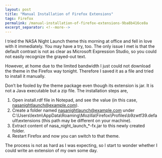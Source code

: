 ```yaml
---
layout: post
title: "Manual Installation of Firefox Extensions"
tags: Firefox
permalink: /manual-installation-of-firefox-extensions-9ba8b416ce8a
excerpt_separator: <!--more-->
---
```

I tried the NASA Night Launch theme this morning at office and fell in love with it immediately. You may have a try, too. The only issue I met is that the default contrast is not as clear as Microsoft Expression Studio, so you could not easily recognize the grayed-out text.

However, at home due to the limited bandwidth I just could not download the theme in the Firefox way tonight. Therefore I saved it as a file and tried to install it manually.

Don’t be fooled by the theme package even though its extension is jar. It is not a Java executable but a zip file. The installation steps are,

1. Open install.rdf file in Notepad, and see the value (in this case, nasanightlaunch@example.com).
1. Create a folder named nasanightlaunch@example.com under C:\Users\lextm\AppData\Roaming\Mozilla\Firefox\Profiles\b9zwtf39.default\extensions (this path may be different on your machine).
1. Extract content of nasa_night_launch_*-fx.jar to this newly created folder.
1. Restart Firefox and now you can switch to that theme.

The process is not as hard as I was expecting, so I start to wonder whether I could write an extension of my own some day.
<!--more-->
